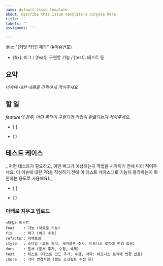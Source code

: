 ```yaml
---
name: default issue template
about: Describe this issue template's purpose here.
title: ''
labels: ''
assignees: ''

---
```

title: "[커밋 타입] 제목" (#이슈번호)
- [fix]: 버그 /  [feat]: 구현할 기능 / [test]: 테스트 등

## 요약
_이슈에 대한 내용을 간략하게 적어주세요_

## 할 일
_feature의 경우, 어떤 동작이 구현되면 작업이 완료되는지 적어주세요._
- [ ]
- [ ]

## 테스트 케이스
_ 어떤 테스트가 필요하고, 어떤 버그가 예상되는지 작업을 시작하기 전에 미리 적어주세요.  이 이슈에 대한 PR을 작성하기 전에 이 테스트 케이스대로 기능이 동작하는지 확인하는 용도로 사용해요!._
- [ ]
- [ ]

### 아래로 지우고 업로드  
 ```
<타입> 리스트  
 feat    : 기능 (새로운 기능)  
 fix     : 버그 (버그 수정)  
 refactor: 리팩토링  
 style   : 스타일 (코드 형식, 세미콜론 추가: 비즈니스 로직에 변경 없음)  
 docs    : 문서 (문서 추가, 수정, 삭제)  
 test    : 테스트 (테스트 코드 추가, 수정, 삭제: 비즈니스 로직에 변경 없음)  
 chore   : 기타 변경사항 (빌드 스크립트 수정 등)  
 ```
